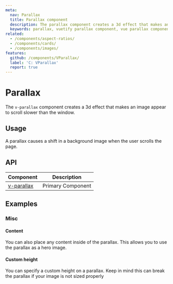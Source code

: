 ```yaml
---
meta:
  nav: Parallax
  title: Parallax component
  description: The parallax component creates a 3d effect that makes an image appear to scroll slower than the window.
  keywords: parallax, vuetify parallax component, vue parallax component
related:
  - /components/aspect-ratios/
  - /components/cards/
  - /components/images/
features:
  github: /components/VParallax/
  label: 'C: VParallax'
  report: true
---
```


# Parallax

The `v-parallax` component creates a 3d effect that makes an image appear to scroll slower than the window.

<PageFeatures />

## Usage

A parallax causes a shift in a background image when the user scrolls the page.

<ExamplesExample file="v-parallax/usage" />

<PromotedEntry />

## API

| Component | Description |
| - | - |
| [v-parallax](/api/v-parallax/) | Primary Component |

<ApiInline hide-links />

## Examples

### Misc

#### Content

You can also place any content inside of the parallax. This allows you to use the parallax as a hero image.

<ExamplesExample file="v-parallax/misc-content" />

#### Custom height

You can specify a custom height on a parallax. Keep in mind this can break the parallax if your image is not sized properly

<ExamplesExample file="v-parallax/misc-custom-height" />
